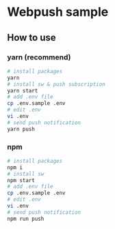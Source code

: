 # Webpush sample

## How to use

### yarn (recommend)

```bash
# install packages
yarn
# install sw & push subscription
yarn start
# add .env file
cp .env.sample .env
# edit .env
vi .env
# send push notification
yarn push
```

### npm

```bash
# install packages
npm i
# install sw
npm start
# add .env file
cp .env.sample .env
# edit .env
vi .env
# send push notification
npm run push
```
